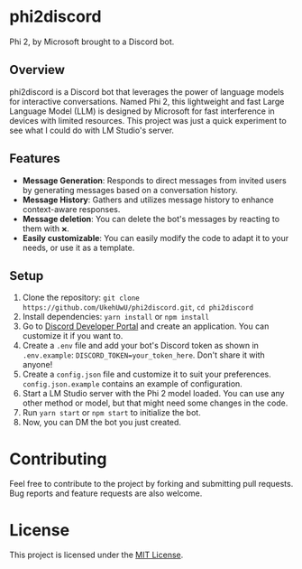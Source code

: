 # phi2discord
Phi 2, by Microsoft brought to a Discord bot.

## Overview
phi2discord is a Discord bot that leverages the power of language models for interactive conversations. Named Phi 2, this lightweight and fast Large Language Model (LLM) is designed by Microsoft for fast interference in devices with limited resources. This project was just a quick experiment to see what I could do with LM Studio's server.

## Features
- **Message Generation**: Responds to direct messages from invited users by generating messages based on a conversation history.
- **Message History**: Gathers and utilizes message history to enhance context-aware responses.
- **Message deletion**: You can delete the bot's messages by reacting to them with `❌`.
- **Easily customizable**: You can easily modify the code to adapt it to your needs, or use it as a template.

## Setup
1. Clone the repository: `git clone https://github.com/UkehUwU/phi2discord.git`, `cd phi2discord`
2. Install dependencies: `yarn install` or `npm install`
3. Go to [Discord Developer Portal](https://discord.com/developers/applications) and create an application. You can customize it if you want to.
4. Create a `.env` file and add your bot's Discord token as shown in `.env.example`: `DISCORD_TOKEN=your_token_here`. Don't share it with anyone!
5. Create a `config.json` file and customize it to suit your preferences. `config.json.example` contains an example of configuration.
6. Start a LM Studio server with the Phi 2 model loaded. You can use any other method or model, but that might need some changes in the code.
7. Run `yarn start` or `npm start` to initialize the bot.
8. Now, you can DM the bot you just created.

# Contributing
Feel free to contribute to the project by forking and submitting pull requests. Bug reports and feature requests are also welcome.

# License
This project is licensed under the [MIT License](LICENSE).